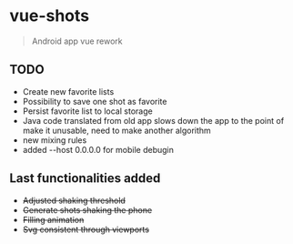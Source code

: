 # vue-shots

> Android app vue rework

## TODO
* Create new favorite lists
* Possibility to save one shot as favorite
* Persist favorite list to local storage
* Java code translated from old app slows down the app to the point of make it unusable,
need to make another algorithm
* new mixing rules
* added --host 0.0.0.0 for mobile debugin

## Last functionalities added
* ~~Adjusted shaking threshold~~
* ~~Generate shots shaking the phone~~
* ~~Filling animation~~
* ~~Svg consistent through viewports~~

